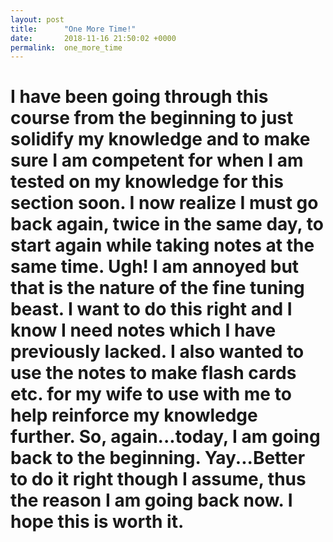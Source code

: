 ```yaml
---
layout: post
title:      "One More Time!"
date:       2018-11-16 21:50:02 +0000
permalink:  one_more_time
---
```



# I have been going through this course from the beginning to just solidify my knowledge and to make sure I am competent for when I am tested on my knowledge for this section soon. I now realize I must go back again, twice in the same day, to start again while taking notes at the same time. Ugh! I am annoyed but that is the nature of the fine tuning beast. I want to do this right and I know I need notes which I have previously lacked. I also wanted to use the notes to make flash cards etc. for my wife to use with me to help reinforce my knowledge further. So, again...today, I am going back to the beginning. Yay...Better to do it right though I assume, thus the reason I am going back now. I hope this is worth it. 
